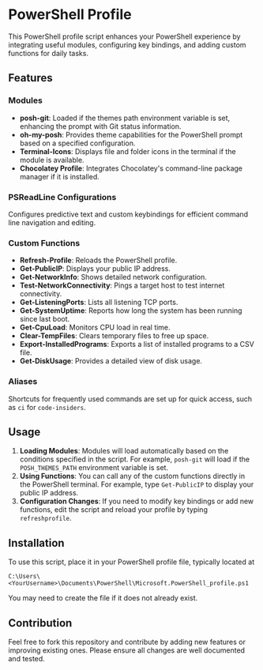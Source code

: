 # PowerShell Profile

This PowerShell profile script enhances your PowerShell experience by integrating useful modules, configuring key bindings, and adding custom functions for daily tasks.

## Features

### Modules

- **posh-git**: Loaded if the themes path environment variable is set, enhancing the prompt with Git status information.
- **oh-my-posh**: Provides theme capabilities for the PowerShell prompt based on a specified configuration.
- **Terminal-Icons**: Displays file and folder icons in the terminal if the module is available.
- **Chocolatey Profile**: Integrates Chocolatey's command-line package manager if it is installed.

### PSReadLine Configurations

Configures predictive text and custom keybindings for efficient command line navigation and editing.

### Custom Functions

- **Refresh-Profile**: Reloads the PowerShell profile.
- **Get-PublicIP**: Displays your public IP address.
- **Get-NetworkInfo**: Shows detailed network configuration.
- **Test-NetworkConnectivity**: Pings a target host to test internet connectivity.
- **Get-ListeningPorts**: Lists all listening TCP ports.
- **Get-SystemUptime**: Reports how long the system has been running since last boot.
- **Get-CpuLoad**: Monitors CPU load in real time.
- **Clear-TempFiles**: Clears temporary files to free up space.
- **Export-InstalledPrograms**: Exports a list of installed programs to a CSV file.
- **Get-DiskUsage**: Provides a detailed view of disk usage.

### Aliases

Shortcuts for frequently used commands are set up for quick access, such as `ci` for `code-insiders`.

## Usage

1. **Loading Modules**: Modules will load automatically based on the conditions specified in the script. For example, `posh-git` will load if the `POSH_THEMES_PATH` environment variable is set.
2. **Using Functions**: You can call any of the custom functions directly in the PowerShell terminal. For example, type `Get-PublicIP` to display your public IP address.
3. **Configuration Changes**: If you need to modify key bindings or add new functions, edit the script and reload your profile by typing `refreshprofile`.

## Installation

To use this script, place it in your PowerShell profile file, typically located at

`C:\Users\<YourUsername>\Documents\PowerShell\Microsoft.PowerShell_profile.ps1`

You may need to create the file if it does not already exist.

## Contribution

Feel free to fork this repository and contribute by adding new features or improving existing ones. Please ensure all changes are well documented and tested.

